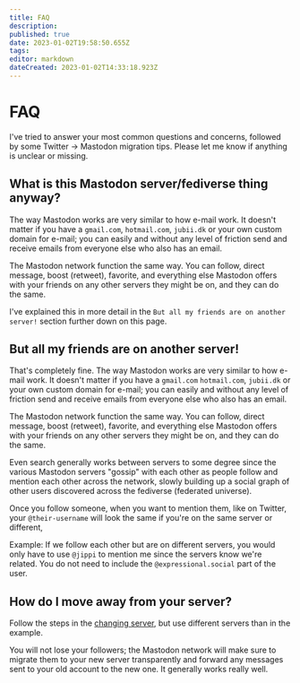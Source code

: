 ```yaml
---
title: FAQ
description: 
published: true
date: 2023-01-02T19:58:50.655Z
tags: 
editor: markdown
dateCreated: 2023-01-02T14:33:18.923Z
---
```


# FAQ

I've tried to answer your most common questions and concerns, followed by some Twitter -> Mastodon migration tips. Please let me know if anything is unclear or missing.

## What is this Mastodon server/fediverse thing anyway?

The way Mastodon works are very similar to how e-mail work. It doesn't matter if you have a `gmail.com`, `hotmail.com`, `jubii.dk` or your own custom domain for e-mail; you can easily and without any level of friction send and receive emails from everyone else who also has an email.

The Mastodon network function the same way. You can follow, direct message, boost (retweet), favorite, and everything else Mastodon offers with your friends on any other servers they might be on, and they can do the same.

I've explained this in more detail in the `But all my friends are on another server!` section further down on this page.

## But all my friends are on another server!

That's completely fine. The way Mastodon works are very similar to how e-mail work. It doesn't matter if you have a `gmail.com` `hotmail.com`, `jubii.dk` or your own custom domain for e-mail; you can easily and without any level of friction send and receive emails from everyone else who also has an email.

The Mastodon network function the same way. You can follow, direct message, boost (retweet), favorite, and everything else Mastodon offers with your friends on any other servers they might be on, and they can do the same.

Even search generally works between servers to some degree since the various Mastodon servers "gossip" with each other as people follow and mention each other across the network, slowly building up a social graph of other users discovered across the fediverse (federated universe).

Once you follow someone, when you want to mention them, like on Twitter, your `@their-username` will look the same if you're on the same server or different,

Example: If we follow each other but are on different servers, you would only have to use `@jippi` to mention me since the servers know we're related. You do not need to include the `@expressional.social` part of the user.

## How do I move away from your server?

Follow the steps in the [changing server](/en/guide/move-to-another-mastodon-server), but use different servers than in the example.

You will not lose your followers; the Mastodon network will make sure to migrate them to your new server transparently and forward any messages sent to your old account to the new one. It generally works really well.
